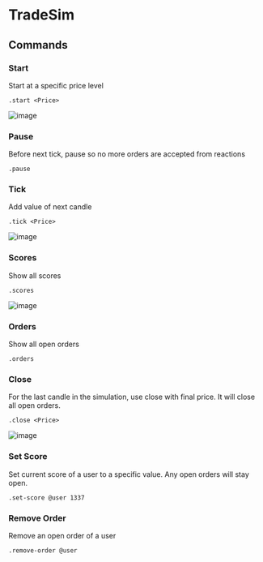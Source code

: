 # TradeSim

## Commands

### Start
Start at a specific price level

```.start <Price>```

![image](https://github.com/olibanjoli/TradeSim/assets/1844103/73f3ebdc-34c5-4042-88c7-f5745b80f984)

### Pause
Before next tick, pause so no more orders are accepted from reactions

```.pause```

### Tick
Add value of next candle

```.tick <Price>```

![image](https://github.com/olibanjoli/TradeSim/assets/1844103/b9fce50a-445f-454a-b60c-6d3fec914cc8)

### Scores
Show all scores

```.scores```

![image](https://github.com/olibanjoli/TradeSim/assets/1844103/a660a568-aecd-49a4-b2a5-02730438e337)


### Orders
Show all open orders

```.orders```

### Close
For the last candle in the simulation, use close with final price. It will close all open orders.

```.close <Price>```

![image](https://github.com/olibanjoli/TradeSim/assets/1844103/94741daa-c20c-448c-8edc-64b55c92809c)

### Set Score
Set current score of a user to a specific value. Any open orders will stay open.

```.set-score @user 1337```

### Remove Order
Remove an open order of a user

```.remove-order @user```
